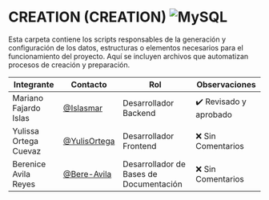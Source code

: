 # CREATION (CREATION) ![MySQL](https://img.shields.io/badge/MySQL-005C84?style=for-the-badge&logo=mysql&logoColor=white) 

Esta carpeta contiene los scripts responsables de la generación y configuración de los datos, estructuras o elementos necesarios para el funcionamiento del proyecto. Aquí se incluyen archivos que automatizan procesos de creación y preparación.

|Integrante|Contacto|Rol|Observaciones|
|----------|--------|---|-------------|
|Mariano Fajardo Islas|[@Islasmar](https://github.com/Islasmar)|Desarrollador Backend|✔️ Revisado y aprobado|
|Yulissa Ortega Cuevaz|[@YulisOrtega](https://github.com/YulisOrtega)|Desarrollador Frontend|❌ Sin Comentarios|
|Berenice Avila Reyes|[@Bere-Avila](https://github.com/Bere-Avila)|Desarrollador de Bases de Documentación|❌ Sin Comentarios|

